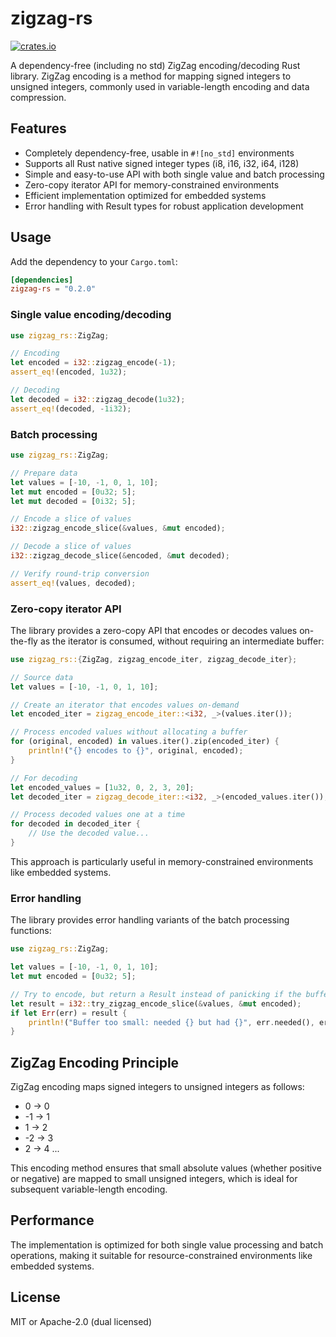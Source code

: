 # zigzag-rs
[![crates.io](https://img.shields.io/crates/v/zigzag-rs.svg)](https://crates.io/crates/zigzag-rs)

A dependency-free (including no std) ZigZag encoding/decoding Rust library. ZigZag encoding is a method for mapping signed integers to unsigned integers, commonly used in variable-length encoding and data compression.

## Features

- Completely dependency-free, usable in `#![no_std]` environments
- Supports all Rust native signed integer types (i8, i16, i32, i64, i128)
- Simple and easy-to-use API with both single value and batch processing
- Zero-copy iterator API for memory-constrained environments
- Efficient implementation optimized for embedded systems
- Error handling with Result types for robust application development

## Usage

Add the dependency to your `Cargo.toml`:

```toml
[dependencies]
zigzag-rs = "0.2.0"
```

### Single value encoding/decoding

```rust
use zigzag_rs::ZigZag;

// Encoding
let encoded = i32::zigzag_encode(-1);
assert_eq!(encoded, 1u32);

// Decoding
let decoded = i32::zigzag_decode(1u32);
assert_eq!(decoded, -1i32);
```

### Batch processing

```rust
use zigzag_rs::ZigZag;

// Prepare data
let values = [-10, -1, 0, 1, 10];
let mut encoded = [0u32; 5];
let mut decoded = [0i32; 5];

// Encode a slice of values
i32::zigzag_encode_slice(&values, &mut encoded);

// Decode a slice of values
i32::zigzag_decode_slice(&encoded, &mut decoded);

// Verify round-trip conversion
assert_eq!(values, decoded);
```

### Zero-copy iterator API

The library provides a zero-copy API that encodes or decodes values on-the-fly as the iterator is consumed, without requiring an intermediate buffer:

```rust
use zigzag_rs::{ZigZag, zigzag_encode_iter, zigzag_decode_iter};

// Source data
let values = [-10, -1, 0, 1, 10];

// Create an iterator that encodes values on-demand
let encoded_iter = zigzag_encode_iter::<i32, _>(values.iter());

// Process encoded values without allocating a buffer
for (original, encoded) in values.iter().zip(encoded_iter) {
    println!("{} encodes to {}", original, encoded);
}

// For decoding
let encoded_values = [1u32, 0, 2, 3, 20];
let decoded_iter = zigzag_decode_iter::<i32, _>(encoded_values.iter());

// Process decoded values one at a time
for decoded in decoded_iter {
    // Use the decoded value...
}
```

This approach is particularly useful in memory-constrained environments like embedded systems.

### Error handling

The library provides error handling variants of the batch processing functions:

```rust
use zigzag_rs::ZigZag;

let values = [-10, -1, 0, 1, 10];
let mut encoded = [0u32; 5];

// Try to encode, but return a Result instead of panicking if the buffer is too small
let result = i32::try_zigzag_encode_slice(&values, &mut encoded);
if let Err(err) = result {
    println!("Buffer too small: needed {} but had {}", err.needed(), err.actual());
}
```

## ZigZag Encoding Principle

ZigZag encoding maps signed integers to unsigned integers as follows:
- 0 -> 0
- -1 -> 1
- 1 -> 2
- -2 -> 3
- 2 -> 4
...

This encoding method ensures that small absolute values (whether positive or negative) are mapped to small unsigned integers, which is ideal for subsequent variable-length encoding.

## Performance

The implementation is optimized for both single value processing and batch operations, making it suitable for resource-constrained environments like embedded systems.

## License

MIT or Apache-2.0 (dual licensed) 